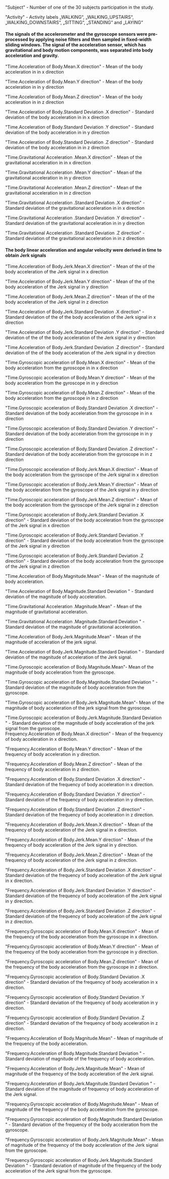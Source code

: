 "Subject"	- Number of one of the 30 subjects participation in the study. 

"Activity"	- Activity labels „WALKING“, „WALKING_UPSTAIRS“, „WALKING_DOWNSTAIRS“, „SITTING“, „STANDING“ and „LAYING“


#### The signals of the accelerometer and the gyroscope sensors were pre-processed by applying noise filters and then sampled in fixed-width sliding windows. The signal of the acceleration sensor, which has gravitational and body motion components, was separated into body acceleration and gravity.  


"Time.Acceleration of Body.Mean.X direction"	- Mean of the body acceleration in in x direction

"Time.Acceleration of Body.Mean.Y direction"	- Mean of the body acceleration in in y direction

"Time.Acceleration of Body.Mean.Z direction"	- Mean of the body acceleration in in z direction

"Time.Acceleration of Body.Standard Deviation .X direction"	- Standard deviation of the body acceleration in in x direction

"Time.Acceleration of Body.Standard Deviation .Y direction"	- Standard deviation of the body acceleration in in y direction

"Time.Acceleration of Body.Standard Deviation .Z direction"	- Standard deviation of the body acceleration in in z direction

"Time.Gravitational Acceleration .Mean.X direction" 	- Mean of the gravitational acceleration in in x direction

"Time.Gravitational Acceleration .Mean.Y direction"	- Mean of the gravitational acceleration in in y direction

"Time.Gravitational Acceleration .Mean.Z direction"	- Mean of the gravitational acceleration in in z direction

"Time.Gravitational Acceleration .Standard Deviation .X direction"     - Standard deviation of the gravitational acceleration in in x direction

"Time.Gravitational Acceleration .Standard Deviation .Y direction"    - Standard deviation of the gravitational acceleration in in y direction

"Time.Gravitational Acceleration .Standard Deviation .Z direction"    - Standard deviation of the gravitational acceleration in in z direction

#### The body linear acceleration and angular velocity were derived in time to obtain Jerk signals

"Time.Acceleration of Body.Jerk.Mean.X direction"      - Mean of the of the body acceleration of the Jerk signal in x direction

"Time.Acceleration of Body.Jerk.Mean.Y direction"	 - Mean of the of the body acceleration of the Jerk signal in y direction

"Time.Acceleration of Body.Jerk.Mean.Z direction"      - Mean of the of the body acceleration of the Jerk signal in z direction

"Time.Acceleration of Body.Jerk.Standard Deviation .X direction"  -  Standard deviation of the of the body acceleration of the Jerk signal in x direction

"Time.Acceleration of Body.Jerk.Standard Deviation .Y direction"  -  Standard deviation of the of the body acceleration of the Jerk signal in y direction

"Time.Acceleration of Body.Jerk.Standard Deviation .Z direction"  -  Standard deviation of the of the body acceleration of the Jerk signal in y direction

"Time.Gyroscopic acceleration of Body.Mean.X direction" - Mean of the body acceleration from the gyroscope in in x direction

"Time.Gyroscopic acceleration of Body.Mean.Y direction" - Mean of the body acceleration from the gyroscope in in y direction

"Time.Gyroscopic acceleration of Body.Mean.Z direction" - Mean of the body acceleration from the gyroscope in in z direction

"Time.Gyroscopic acceleration of Body.Standard Deviation .X direction"  - Standard deviation of the body acceleration from the gyroscope in in x direction

"Time.Gyroscopic acceleration of Body.Standard Deviation .Y direction"  - Standard deviation of the body acceleration from the gyroscope in in y direction

"Time.Gyroscopic acceleration of Body.Standard Deviation .Z direction"  - Standard deviation of the body acceleration from the gyroscope in in z direction

"Time.Gyroscopic acceleration of Body.Jerk.Mean.X direction" - Mean of the body acceleration from the gyroscope of the Jerk signal in x direction 

"Time.Gyroscopic acceleration of Body.Jerk.Mean.Y direction" - Mean of the body acceleration from the gyroscope of the Jerk signal in y direction 

"Time.Gyroscopic acceleration of Body.Jerk.Mean.Z direction" - Mean of the body acceleration from the gyroscope of the Jerk signal in z direction 

"Time.Gyroscopic acceleration of Body.Jerk.Standard Deviation .X direction" - Standard deviation of the body acceleration from the gyroscope of the Jerk signal in x direction 

"Time.Gyroscopic acceleration of Body.Jerk.Standard Deviation .Y direction" - Standard deviation of the body acceleration from the gyroscope of the Jerk signal in y direction 

"Time.Gyroscopic acceleration of Body.Jerk.Standard Deviation .Z direction" - Standard deviation of the body acceleration from the gyroscope of the Jerk signal in z direction 

"Time.Acceleration of Body.Magnitude.Mean" - Mean of the magnitude of body acceleration.

"Time.Acceleration of Body.Magnitude.Standard Deviation " - Standard deviation of the magnitude of body acceleration. 

"Time.Gravitational Acceleration .Magnitude.Mean" - Mean of the magnitude of gravitational acceleration.

"Time.Gravitational Acceleration .Magnitude.Standard Deviation "  - Standard deviation of the magnitude of gravitational acceleration. 

"Time.Acceleration of Body.Jerk.Magnitude.Mean" - Mean of the magnitude of acceleration of the jerk signal.

"Time.Acceleration of Body.Jerk.Magnitude.Standard Deviation "  - Standard deviation of the magnitude of acceleration of the Jerk signal. 

"Time.Gyroscopic acceleration of Body.Magnitude.Mean"- Mean of the magnitude of body acceleration from the gyroscope.

"Time.Gyroscopic acceleration of Body.Magnitude.Standard Deviation "  - Standard deviation of the magnitude of body acceleration from the gyroscope. 

"Time.Gyroscopic acceleration of Body.Jerk.Magnitude.Mean"- Mean of the magnitude of body acceleration of the jerk signal from the gyroscope.

"Time.Gyroscopic acceleration of Body.Jerk.Magnitude.Standard Deviation " - Standard deviation of the magnitude of body acceleration of the jerk signal from the gyroscope. 	
Frequency.Acceleration of Body.Mean.X direction"	- Mean of the frequency of body acceleration in x direction.

"Frequency.Acceleration of Body.Mean.Y direction"	- Mean of the frequency of body acceleration in y direction.

"Frequency.Acceleration of Body.Mean.Z direction"	- Mean of the frequency of body acceleration in z direction.

"Frequency.Acceleration of Body.Standard Deviation .X direction"  - Standard deviation of the frequency of body acceleration in x direction. 

"Frequency.Acceleration of Body.Standard Deviation .Y direction"  - Standard deviation of the frequency of body acceleration in y direction.

"Frequency.Acceleration of Body.Standard Deviation .Z direction"  - Standard deviation of the frequency of body acceleration in z direction.

"Frequency.Acceleration of Body.Jerk.Mean.X direction"	- Mean of the frequency of body acceleration of the Jerk signal in x direction.

"Frequency.Acceleration of Body.Jerk.Mean.Y direction"	- Mean of the frequency of body acceleration of the Jerk signal in y direction.

"Frequency.Acceleration of Body.Jerk.Mean.Z direction"	- Mean of the frequency of body acceleration of the Jerk signal in z direction.

"Frequency.Acceleration of Body.Jerk.Standard Deviation .X direction"  - Standard deviation of the frequency of body acceleration of the Jerk signal in x direction.

"Frequency.Acceleration of Body.Jerk.Standard Deviation .Y direction"  - Standard deviation of the frequency of body acceleration of the Jerk signal in y direction.

"Frequency.Acceleration of Body.Jerk.Standard Deviation .Z direction"  - Standard deviation of the frequency of body acceleration of the Jerk signal in z direction.

"Frequency.Gyroscopic acceleration of Body.Mean.X direction" - Mean of the frequency of the body acceleration from the gyroscope in x direction.

"Frequency.Gyroscopic acceleration of Body.Mean.Y direction" - Mean of the frequency of the body acceleration from the gyroscope in y direction.

"Frequency.Gyroscopic acceleration of Body.Mean.Z direction" - Mean of the frequency of the body acceleration from the gyroscope in z direction.

"Frequency.Gyroscopic acceleration of Body.Standard Deviation .X direction"   - Standard deviation of the frequency of body acceleration in x direction.

"Frequency.Gyroscopic acceleration of Body.Standard Deviation .Y direction"  - Standard deviation of the frequency of body acceleration in y direction.

"Frequency.Gyroscopic acceleration of Body.Standard Deviation .Z direction"  - Standard deviation of the frequency of body acceleration in z direction.

"Frequency.Acceleration of Body.Magnitude.Mean" - Mean of magnitude of the frequency of the body acceleration.

"Frequency.Acceleration of Body.Magnitude.Standard Deviation "   - Standard deviation of magnitude of the frequency of body acceleration.

"Frequency.Acceleration of Body.Jerk.Magnitude.Mean" - Mean of magnitude of the frequency of the body acceleration of the Jerk signal.

"Frequency.Acceleration of Body.Jerk.Magnitude.Standard Deviation "  - Standard deviation of the magnitude of frequency of body acceleration of the Jerk signal.

"Frequency.Gyroscopic acceleration of Body.Magnitude.Mean"  - Mean of magnitude of the frequency of the body acceleration from the gyroscope.

"Frequency.Gyroscopic acceleration of Body.Magnitude.Standard Deviation "  - Standard deviation of the frequency of the body acceleration from the gyroscope.

"Frequency.Gyroscopic acceleration of Body.Jerk.Magnitude.Mean"  - Mean of magnitude of the frequency of the body acceleration of the Jerk signal from the gyroscope.

"Frequency.Gyroscopic acceleration of Body.Jerk.Magnitude.Standard Deviation " - Standard deviation of magnitude of the frequency of the body acceleration of the Jerk signal from the gyroscope.